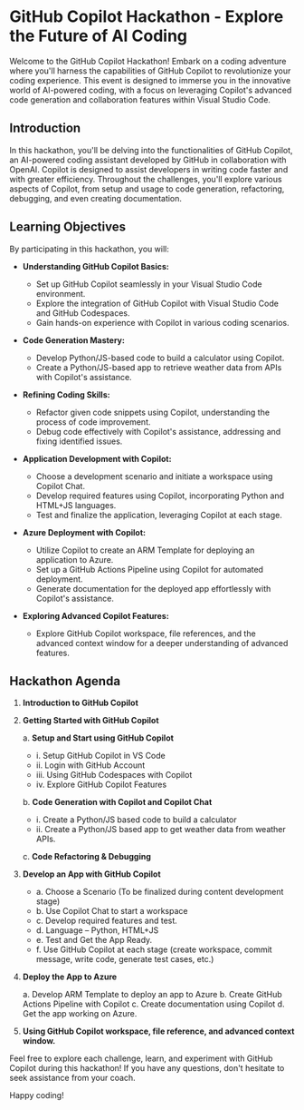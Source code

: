 # GitHub Copilot Hackathon - Explore the Future of AI Coding

Welcome to the GitHub Copilot Hackathon! Embark on a coding adventure where you'll harness the capabilities of GitHub Copilot to revolutionize your coding experience. This event is designed to immerse you in the innovative world of AI-powered coding, with a focus on leveraging Copilot's advanced code generation and collaboration features within Visual Studio Code.

## Introduction

In this hackathon, you'll be delving into the functionalities of GitHub Copilot, an AI-powered coding assistant developed by GitHub in collaboration with OpenAI. Copilot is designed to assist developers in writing code faster and with greater efficiency. Throughout the challenges, you'll explore various aspects of Copilot, from setup and usage to code generation, refactoring, debugging, and even creating documentation.

## Learning Objectives

By participating in this hackathon, you will:

- **Understanding GitHub Copilot Basics:**
  - Set up GitHub Copilot seamlessly in your Visual Studio Code environment.
  - Explore the integration of GitHub Copilot with Visual Studio Code and GitHub Codespaces.
  - Gain hands-on experience with Copilot in various coding scenarios.

- **Code Generation Mastery:**
  - Develop Python/JS-based code to build a calculator using Copilot.
  - Create a Python/JS-based app to retrieve weather data from APIs with Copilot's assistance.

- **Refining Coding Skills:**
  - Refactor given code snippets using Copilot, understanding the process of code improvement.
  - Debug code effectively with Copilot's assistance, addressing and fixing identified issues.

- **Application Development with Copilot:**
  - Choose a development scenario and initiate a workspace using Copilot Chat.
  - Develop required features using Copilot, incorporating Python and HTML+JS languages.
  - Test and finalize the application, leveraging Copilot at each stage.

- **Azure Deployment with Copilot:**
  - Utilize Copilot to create an ARM Template for deploying an application to Azure.
  - Set up a GitHub Actions Pipeline using Copilot for automated deployment.
  - Generate documentation for the deployed app effortlessly with Copilot's assistance.

- **Exploring Advanced Copilot Features:**
  - Explore GitHub Copilot workspace, file references, and the advanced context window for a deeper understanding of advanced features.

## Hackathon Agenda

1. **Introduction to GitHub Copilot**

2. **Getting Started with GitHub Copilot**

   a. **Setup and Start using GitHub Copilot**
      - i. Setup GitHub Copilot in VS Code
      - ii. Login with GitHub Account
      - iii. Using GitHub Codespaces with Copilot
      - iv. Explore GitHub Copilot Features

   b. **Code Generation with Copilot and Copilot Chat**
      - i. Create a Python/JS based code to build a calculator
      - ii. Create a Python/JS based app to get weather data from weather APIs.

   c. **Code Refactoring & Debugging**

3. **Develop an App with GitHub Copilot**

      - a. Choose a Scenario (To be finalized during content development stage)
      - b. Use Copilot Chat to start a workspace
      - c. Develop required features and test.
      - d. Language – Python, HTML+JS
      - e. Test and Get the App Ready.
      - f. Use GitHub Copilot at each stage (create workspace, commit message, write code, generate test cases, etc.)

4. **Deploy the App to Azure**

   a. Develop ARM Template to deploy an app to Azure
   b. Create GitHub Actions Pipeline with Copilot
   c. Create documentation using Copilot
   d. Get the app working on Azure.

5. **Using GitHub Copilot workspace, file reference, and advanced context window.**
   
Feel free to explore each challenge, learn, and experiment with GitHub Copilot during this hackathon! If you have any questions, don't hesitate to seek assistance from your coach.

Happy coding!
